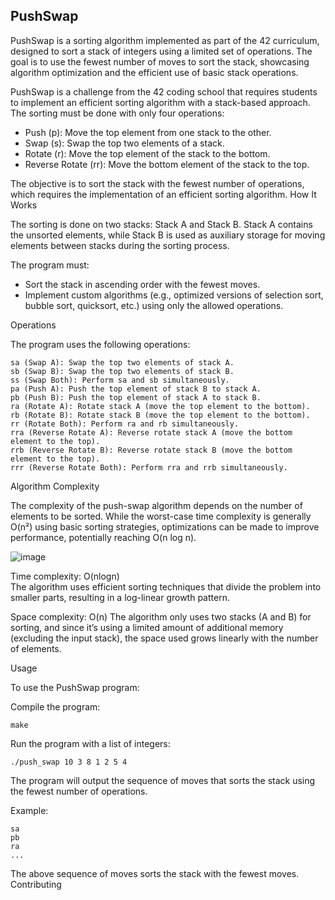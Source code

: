 ## PushSwap

PushSwap is a sorting algorithm implemented as part of the 42 curriculum, designed to sort a stack of integers using a limited set of operations. The goal is to use the fewest number of moves to sort the stack, showcasing algorithm optimization and the efficient use of basic stack operations.

PushSwap is a challenge from the 42 coding school that requires students to implement an efficient sorting algorithm with a stack-based approach. The sorting must be done with only four operations:

-    Push (p): Move the top element from one stack to the other.
-    Swap (s): Swap the top two elements of a stack.
-    Rotate (r): Move the top element of the stack to the bottom.
-    Reverse Rotate (rr): Move the bottom element of the stack to the top.

The objective is to sort the stack with the fewest number of operations, which requires the implementation of an efficient sorting algorithm.
How It Works

The sorting is done on two stacks: Stack A and Stack B. Stack A contains the unsorted elements, while Stack B is used as auxiliary storage for moving elements between stacks during the sorting process.

The program must:

-    Sort the stack in ascending order with the fewest moves.
-    Implement custom algorithms (e.g., optimized versions of selection sort, bubble sort, quicksort, etc.) using only the allowed operations.

Operations

The program uses the following operations:

    sa (Swap A): Swap the top two elements of stack A.
    sb (Swap B): Swap the top two elements of stack B.
    ss (Swap Both): Perform sa and sb simultaneously.
    pa (Push A): Push the top element of stack B to stack A.
    pb (Push B): Push the top element of stack A to stack B.
    ra (Rotate A): Rotate stack A (move the top element to the bottom).
    rb (Rotate B): Rotate stack B (move the top element to the bottom).
    rr (Rotate Both): Perform ra and rb simultaneously.
    rra (Reverse Rotate A): Reverse rotate stack A (move the bottom element to the top).
    rrb (Reverse Rotate B): Reverse rotate stack B (move the bottom element to the top).
    rrr (Reverse Rotate Both): Perform rra and rrb simultaneously.

Algorithm Complexity

The complexity of the push-swap algorithm depends on the number of elements to be sorted. While the worst-case time complexity is generally O(n²) using basic sorting strategies, optimizations can be made to improve performance, potentially reaching O(n log n).

![image](https://github.com/user-attachments/assets/a1438aa9-73a6-4f6e-88fb-2b5c1807ba6c)

Time complexity: O(nlog⁡n)  
    The algorithm uses efficient sorting techniques that divide the problem into smaller parts, resulting in a log-linear growth pattern.

Space complexity: O(n)
    The algorithm only uses two stacks (A and B) for sorting, and since it’s using a limited amount of additional memory (excluding the input stack), the space used grows linearly with the number of elements.

Usage

To use the PushSwap program:

Compile the program:

    make

Run the program with a list of integers:

    ./push_swap 10 3 8 1 2 5 4

The program will output the sequence of moves that sorts the stack using the fewest number of operations.

Example:

    sa
    pb
    ra
    ...

The above sequence of moves sorts the stack with the fewest moves.
Contributing

